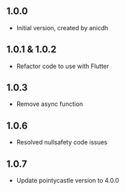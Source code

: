 ## 1.0.0

- Initial version, created by anicdh

## 1.0.1 & 1.0.2

- Refactor code to use with Flutter

## 1.0.3

- Remove async function

## 1.0.6

- Resolved nullsafety code issues

## 1.0.7

- Update pointycastle version to 4.0.0
